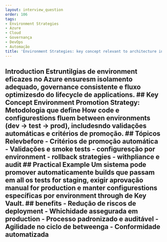 ```yaml
---
layout: interview_question
order: 106
tags:
- Environment Strategies
- Azure
- Cloud
- Governança
- DevOps
- Automação
title: 'Environment Strategies: key concept relevant to architecture in Azure'
---
```


## Introduction Estruntilgias de environment eficazes no Azure ensuresm isolamento adequado, governance consistente e fluxo optimizesdo do lifecycle de applications. ## Key Concept **Environment Promotion Strategy**: Metodologia que define How code e configurestions fluem between environments (dev → test → prod), includesndo validações automáticas e critérios de promoção. ## Tópicos Relevbefore - Critérios de promoção automática - Validações e smoke tests - configuresção por environment - rollback strategies - withpliance e audit ## Practical Example Um sistema pode promover automaticamente builds que passam em all os tests for staging, exigir aprovação manual for production e manter configurestions específicas por environment through de Key Vault. ## benefits - Redução de riscos de deployment - Whichidade assegurada em production - Processo padronizado e auditável - Agilidade no ciclo de betweenga - Conformidade automatizada